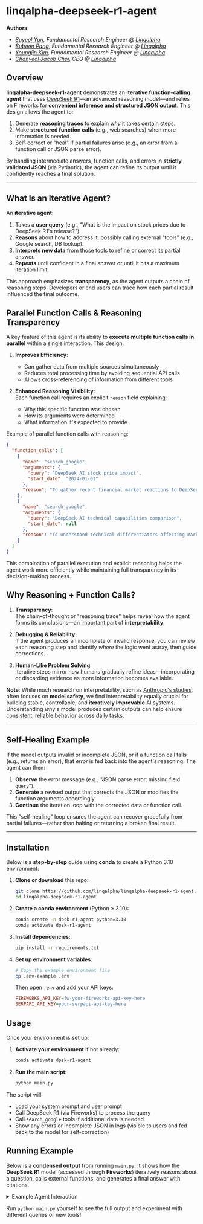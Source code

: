 # linqalpha-deepseek-r1-agent

**Authors**:  
- *[Suyeol Yun](https://github.com/syyunn), Fundamental Research Engineer @ [Linqalpha](https://www.linqalpha.com)*  
- *[Subeen Pang](https://www.linkedin.com/in/subeen-pang/), Fundamental Research Engineer @ [Linqalpha](https://www.linqalpha.com)*  
- *[Youngjin Kim](https://www.linkedin.com/in/yjin-kim/), Fundamental Research Engineer @ [Linqalpha](https://www.linqalpha.com)*  
- *[Chanyeol Jacob Choi](https://www.linkedin.com/in/chanyeolchoi/), CEO @ [Linqalpha](https://www.linqalpha.com)*  

## Overview
**linqalpha-deepseek-r1-agent** demonstrates an **iterative function-calling agent** that uses [DeepSeek R1](https://github.com/deepseek-ai/DeepSeek-R1)—an advanced reasoning model—and relies on [Fireworks](https://fireworks.ai/models/fireworks/deepseek-r1) for **convenient inference and structured JSON output**. This design allows the agent to:

1. Generate **reasoning traces** to explain *why* it takes certain steps.  
2. Make **structured function calls** (e.g., web searches) when more information is needed.  
3. Self-correct or "heal" if partial failures arise (e.g., an error from a function call or JSON parse error).  

By handling intermediate answers, function calls, and errors in **strictly validated JSON** (via Pydantic), the agent can refine its output until it confidently reaches a final solution.

---

## What Is an Iterative Agent?
An **iterative agent**:
1. Takes a **user query** (e.g., "What is the impact on stock prices due to DeepSeek R1's release?").
2. **Reasons** about how to address it, possibly calling external "tools" (e.g., Google search, DB lookup).
3. **Interprets new data** from those tools to refine or correct its partial answer.
4. **Repeats** until confident in a final answer or until it hits a maximum iteration limit.

This approach emphasizes **transparency**, as the agent outputs a chain of reasoning steps. Developers or end users can trace how each partial result influenced the final outcome.

## Parallel Function Calls & Reasoning Transparency

A key feature of this agent is its ability to **execute multiple function calls in parallel** within a single interaction. This design:

1. **Improves Efficiency**:  
   - Can gather data from multiple sources simultaneously
   - Reduces total processing time by avoiding sequential API calls
   - Allows cross-referencing of information from different tools

2. **Enhanced Reasoning Visibility**:  
   Each function call requires an explicit `reason` field explaining:
   - Why this specific function was chosen
   - How its arguments were determined
   - What information it's expected to provide

Example of parallel function calls with reasoning:
```json
{
  "function_calls": [
    {
      "name": "search_google",
      "arguments": {
        "query": "DeepSeek AI stock price impact",
        "start_date": "2024-01-01"
      },
      "reason": "To gather recent financial market reactions to DeepSeek's release"
    },
    {
      "name": "search_google",
      "arguments": {
        "query": "DeepSeek AI technical capabilities comparison",
        "start_date": null
      },
      "reason": "To understand technical differentiators affecting market perception"
    }
  ]
}
```

This combination of parallel execution and explicit reasoning helps the agent work more efficiently while maintaining full transparency in its decision-making process.

## Why Reasoning + Function Calls?
1. **Transparency**:  
   The chain-of-thought or "reasoning trace" helps reveal how the agent forms its conclusions—an important part of **interpretability**.  

2. **Debugging & Reliability**:  
   If the agent produces an incomplete or invalid response, you can review each reasoning step and identify *where* the logic went astray, then guide corrections.

3. **Human-Like Problem Solving**:  
   Iterative steps mirror how humans gradually refine ideas—incorporating or discarding evidence as more information becomes available.

**Note**: While much research on interpretability, such as [Anthropic's studies](https://www.anthropic.com/research/mapping-mind-language-model), often focuses on **model safety**, we find interpretability equally crucial for building stable, controllable, and **iteratively improvable** AI systems. Understanding *why* a model produces certain outputs can help ensure consistent, reliable behavior across daily tasks.

---

## Self-Healing Example
If the model outputs invalid or incomplete JSON, or if a function call fails (e.g., returns an error), that *error* is fed back into the agent's reasoning. The agent can then:
1. **Observe** the error message (e.g., "JSON parse error: missing field `query`").
2. **Generate** a revised output that corrects the JSON or modifies the function arguments accordingly.
3. **Continue** the iteration loop with the corrected data or function call.

This "self-healing" loop ensures the agent can recover gracefully from partial failures—rather than halting or returning a broken final result.

---

## Installation

Below is a **step-by-step** guide using **conda** to create a Python 3.10 environment:

1. **Clone or download** this repo:
   ```bash
   git clone https://github.com/linqalpha/linqalpha-deepseek-r1-agent.git
   cd linqalpha-deepseek-r1-agent
   ```

2. **Create a conda environment** (Python ≥ 3.10):
   ```bash
   conda create -n dpsk-r1-agent python=3.10
   conda activate dpsk-r1-agent
   ```

3. **Install dependencies**:
   ```bash
   pip install -r requirements.txt
   ```

4. **Set up environment variables**:
   ```bash
   # Copy the example environment file
   cp .env-example .env
   ```
   
   Then open `.env` and add your API keys:
   ```ini
   FIREWORKS_API_KEY=fw-your-fireworks-api-key-here
   SERPAPI_API_KEY=your-serpapi-api-key-here
   ```

## Usage

Once your environment is set up:

1. **Activate your environment** if not already:
   ```bash
   conda activate dpsk-r1-agent
   ```

2. **Run the main script**:
   ```bash
   python main.py
   ```

The script will:
- Load your system prompt and user prompt
- Call DeepSeek R1 (via Fireworks) to process the query
- Call `search_google`  tools if additional data is needed
- Show any errors or incomplete JSON in logs (visible to users and fed back to the model for self-correction)

## Running Example

Below is a **condensed output** from running `main.py`. It shows how the **DeepSeek R1** model (accessed through **Fireworks**) iteratively reasons about a question, calls external functions, and generates a final answer with citations.

<details>
<summary>Example Agent Interaction</summary>

```
[SYSTEM_PROMPT] ... (System instructions and schema requirements) ...

[AGENT] Starting agent with query: "What was the impact on stock prices due to DeepSeek's AI model release, and what are the societal implications?"

[ITERATION] 1/6 
[API] Sending request to DeepSeek API... 
[API] DeepSeek API response time: 23.71 seconds

DeepSeek reasoning: 
"We should gather recent data from 2024-2025 to verify stock market reactions after the model release ... We'll need to call 'search_google' with relevant queries."

Structured output: 
{
    "keep_going": true,
    "reason_for_keep_going": "Initial analysis requires verification...",
    "answer": "Preliminary analysis suggests DeepSeek's AI model boosted investor sentiment...",
    "function_calls":[
    {
      "name": "search_google",
      "arguments": {
        "query": "DeepSeek AI model release stock market impact 2024-2025",
        "start_date": "01/01/2024",
        "end_date": "02/02/2025"
      },
      "reason": "To find recent financial data and analyses on stock price changes linked to DeepSeek's AI release."
    },
    {
      "name": "search_google",
      "arguments": {
        "query": "societal implications of DeepSeek AI model ethical concerns automation 2024",
        "start_date": null,
        "end_date": null
      },
      "reason": "To gather authoritative sources discussing AI's broader societal impacts post-release."
    }
  ]
}

[TOOLS] Processing function calls... 
→ Calling 'search_google' with query="DeepSeek AI model release stock price impact 2024-2025"

[TOOL CALL RESULT] (Receives search results from SerpAPI)

[ITERATION] 2/6
[API] Sending request to DeepSeek API...
[API] DeepSeek API response time: 53.48 seconds

DeepSeek reasoning:
"We see multiple articles referencing a market plunge in late January 2025, plus bans by the U.S. Navy and Italy over security concerns..."

Structured output:
{
    "keep_going": false,
    "answer": "DeepSeek's AI model release in late 2024 led to mixed stock market impacts and significant societal concerns. While some stocks saw short-term gains, U.S. tech faced pressure amid geopolitical tensions...",
    "summary_reasoning": "...",
    "function_calls": null
}

[COMPLETE] Final Output:
DeepSeek's AI model release in late 2024 led to mixed stock market impacts ... Semiconductor suppliers like SK Hynix benefited, with their HBM chips ... Societally, ethical and security concerns prompted institutional bans ...

Key Sources:
- [2025-01-27] Chinese AI App DeepSeek Rattles Tech Markets
- [2025-01-28] U.S. Navy bans use of DeepSeek
- [2025-01-30] Italy bans DeepSeek AI ...
```
</details>

Run `python main.py` yourself to see the full output and experiment with different queries or new tools!


